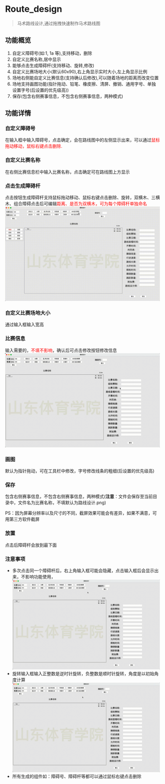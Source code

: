 # Route_design
> 马术路线设计,通过拖拽快速制作马术路线图
## 功能概览
1. 自定义障碍号(如:1, 1a 等),支持移动，删除
2. 自定义比赛名称,居中显示
3. 能够点击生成障碍杆(支持移动、旋转,修改)
4. 自定义比赛场地大小(默认60x90),右上角显示实时大小,左上角显示比例
5. 场地右侧能自定义比赛信息(支持确认后修改),可以随着场地的距离而改变位置
6. 场地支持画图功能(指针拖动、铅笔、橡皮擦、清屏、撤销、通用字号、单独设置字号(后设置的优先级高))
7. 保存(包含右侧赛事信息，不包含右侧赛事信息，两种模式)

## 功能详情
### 自定义障碍号
在输入框中输入障碍号，点击确定，会在路线图中的左侧显示出来，可以通过<span style="color:red">鼠标拖动移动，鼠标右键点击删除.</span>
### 自定义比赛名称
在右侧比赛信息栏中输入比赛名称，点击确定可在路线图上方显示
### 点击生成障碍杆
点击按钮生成障碍杆支持鼠标拖动移动、鼠标右键点击删除、旋转，双横木、三横木、组合障碍点击后可编辑<span style="color:red">距离、是否为双横木，可为每个障碍杆单独命名</span>
![](./readme_img/edit.gif)
### 自定义比赛场地大小
通过输入框输入宽高
### 比赛信息
输入需要的，<span style="color:red">不填不影响</span>，确认后可点击修改按钮修改信息
![](./readme_img/info.gif)
### 画图
默认为指针拖动，可在工具栏中修改，字号修改线条的粗细(后设置的优先级高)
### 保存
包含右侧赛事信息，不包含右侧赛事信息，两种模式(**注意**：文件会保存至当前目录中，文件名为比赛名称，不填默认为路线设计.png)

PS：因为屏幕分辨率以及尺寸的不同，截屏效果可能会有差异，如果不满意，可用第三方软件截屏
### 放置
点击后障碍杆会放到最下面
### 注意事项
- 多次点击同一个障碍杆后，右上角输入框可能会隐藏，点击输入框后会显示出来，不影响功能使用，
![](./readme_img/disappear.gif)
- 旋转输入框输入正整数是逆时针旋转，负整数是顺时针旋转，角度是以初始角度计算
![](./readme_img/rotate.gif)
- 所有生成的组件如：障碍号、障碍杆等都可以通过鼠标右键点击删除
